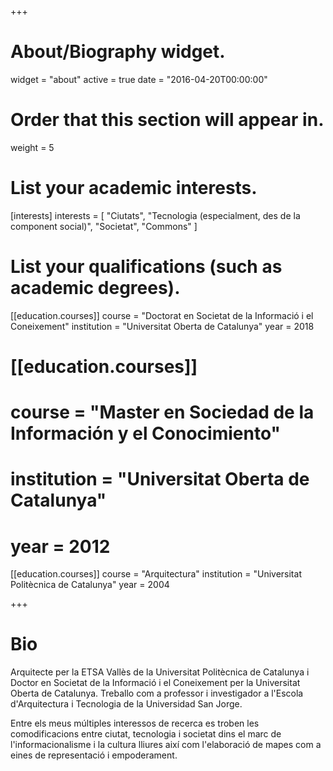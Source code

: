 +++
# About/Biography widget.
widget = "about"
active = true
date = "2016-04-20T00:00:00"

# Order that this section will appear in.
weight = 5

# List your academic interests.
[interests]
  interests = [
    "Ciutats",
    "Tecnologia (especialment, des de la component social)",
    "Societat",
    "Commons"
  ]

# List your qualifications (such as academic degrees).
[[education.courses]]
  course = "Doctorat en Societat de la Informació i el Coneixement"
  institution = "Universitat Oberta de Catalunya"
  year = 2018

# [[education.courses]]
#   course = "Master en Sociedad de la Información y el Conocimiento"
#   institution = "Universitat Oberta de Catalunya"
#   year = 2012

[[education.courses]]
  course = "Arquitectura"
  institution = "Universitat Politècnica de Catalunya"
  year = 2004

+++

# Bio

Arquitecte per la ETSA Vallès de la Universitat Politècnica de Catalunya i Doctor en Societat de la Informació i el Coneixement per la Universitat Oberta de Catalunya. Treballo com a professor i investigador a l'Escola d'Arquitectura i Tecnologia de la Universidad San Jorge.

Entre els meus múltiples interessos de recerca es troben les comodificacions entre ciutat, tecnologia i societat dins el marc de l'informacionalisme i la cultura lliures així com l'elaboració de mapes com a eines de representació i empoderament.
